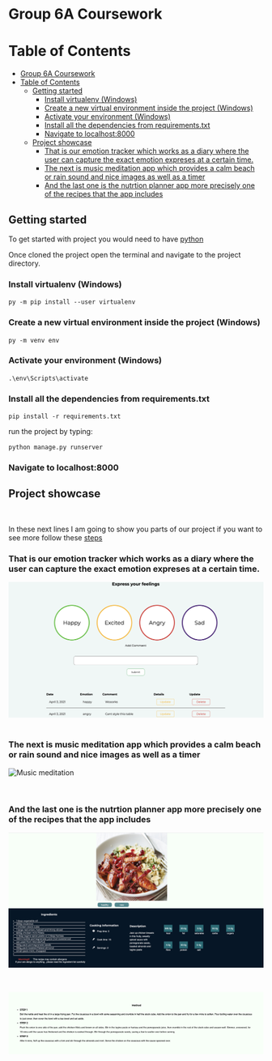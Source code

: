 # Group 6A Coursework

# Table of Contents



- [Group 6A Coursework](#group-6a-coursework)
- [Table of Contents](#table-of-contents)
  - [Getting started](#getting-started)
    - [Install virtualenv (Windows)](#install-virtualenv-windows)
    - [Create a new virtual environment inside the project (Windows)](#create-a-new-virtual-environment-inside-the-project-windows)
    - [Activate your environment (Windows)](#activate-your-environment-windows)
    - [Install all the dependencies from requirements.txt](#install-all-the-dependencies-from-requirementstxt)
    - [Navigate to localhost:8000](#navigate-to-localhost8000)
  - [Project showcase](#project-showcase)
    - [That is our emotion tracker which works as a diary where the user can capture the exact emotion expreses at a certain time.](#that-is-our-emotion-tracker-which-works-as-a-diary-where-the-user-can-capture-the-exact-emotion-expreses-at-a-certain-time)
    - [The next is music meditation app which provides a calm beach or rain sound and nice images as well as a timer](#the-next-is-music-meditation-app-which-provides-a-calm-beach-or-rain-sound-and-nice-images-as-well-as-a-timer)
    - [And the last one is the nutrtion planner app more precisely  one of the recipes that the app includes](#and-the-last-one-is-the-nutrtion-planner-app-more-precisely--one-of-the-recipes-that-the-app-includes)
  




## Getting started

To get started with project you would need to have [python](https://www.pythonorg/downloads/) 

Once cloned the project open the terminal and navigate to the project directory.

### Install virtualenv (Windows)
    py -m pip install --user virtualenv

### Create a new virtual environment inside the project (Windows)

    py -m venv env

### Activate your environment (Windows)

    .\env\Scripts\activate


### Install all the dependencies from requirements.txt

    pip install -r requirements.txt


run the project by typing:

    python manage.py runserver

 ### Navigate to localhost:8000

## Project showcase
&nbsp;

In these next lines I am going to show you parts of our project if you want to see more follow these [steps](#getting-started)

### That is our emotion tracker which works as a diary where the user can capture the exact emotion expreses at a certain time.

![Emmotion tracker](readme_images/../readme-images/emotion_tracker.png)
&nbsp;

### The next is music meditation app which provides a calm beach or rain sound and nice images as well as a timer 



![Music meditation](readme_images/../readme-images/music_meditation.png)

&nbsp;

### And the last one is the nutrtion planner app more precisely  one of the recipes that the app includes



![Music meditation](readme_images/../readme-images/recipe_1.png)

&nbsp;


![Music meditation](readme_images/../readme-images/recipe_2.png)